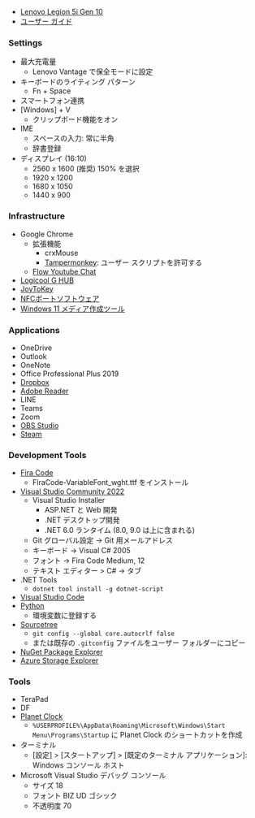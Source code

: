 - [Lenovo Legion 5i Gen 10](https://www.lenovo.com/jp/ja/p/laptops/legion-laptops/legion-5-series/lenovo-legion-5i-gen-10-(15-inch-intel)/83lycto1wwjp4)
- [ユーザー ガイド](https://support.lenovo.com/jp/ja/documentation/legion_5_15_x10)

### Settings
- 最大充電量
  - Lenovo Vantage で保全モードに設定
- キーボードのライティング パターン
  - Fn + Space
- スマートフォン連携
- [Windows] + V
  - クリップボード機能をオン
- IME
  - スペースの入力: 常に半角
  - 辞書登録
- ディスプレイ (16:10)
  - 2560 x 1600 (推奨) 150% を選択
  - 1920 x 1200
  - 1680 x 1050
  - 1440 x 900

### Infrastructure
- Google Chrome
  - 拡張機能
    - crxMouse
    - [Tampermonkey](chrome://extensions/?id=dhdgffkkebhmkfjojejmpbldmpobfkfo): ユーザー スクリプトを許可する
  - [Flow Youtube Chat](https://greasyfork.org/ja/scripts/411442-flow-youtube-chat)
- [Logicool G HUB](https://gaming.logicool.co.jp/ja-jp/innovation/g-hub.html)
- [JoyToKey](https://joytokey.net/)
- [NFCポートソフトウェア](https://www.sony.co.jp/Products/felica/consumer/support/download/nfcportsoftware.html)
- [Windows 11 メディア作成ツール](https://www.microsoft.com/ja-jp/software-download/windows11)

### Applications
- OneDrive
- Outlook
- OneNote
- Office Professional Plus 2019
- [Dropbox](https://www.dropbox.com/desktop)
- [Adobe Reader](https://get.adobe.com/jp/reader/)
- LINE
- Teams
- Zoom
- [OBS Studio](https://obsproject.com/)
- [Steam](https://store.steampowered.com/)

### Development Tools
- [Fira Code](https://fonts.google.com/specimen/Fira+Code)
  - FiraCode-VariableFont_wght.ttf をインストール
- [Visual Studio Community 2022](https://visualstudio.microsoft.com/ja/vs/community/)
  - Visual Studio Installer
    - ASP.NET と Web 開発
    - .NET デスクトップ開発
    - .NET 6.0 ランタイム (8.0, 9.0 は上に含まれる)
  - Git グローバル設定 → Git 用メールアドレス
  - キーボード → Visual C# 2005
  - フォント → Fira Code Medium, 12
  - テキスト エディター > C# → タブ
- .NET Tools
  - `dotnet tool install -g dotnet-script`
- [Visual Studio Code](https://code.visualstudio.com/)
- [Python](https://www.python.org/downloads/)
  - 環境変数に登録する
- [Sourcetree](https://www.sourcetreeapp.com/)
  - `git config --global core.autocrlf false`
  - または既存の `.gitconfig` ファイルをユーザー フォルダーにコピー
- [NuGet Package Explorer](https://apps.microsoft.com/detail/9wzdncrdmdm3)
- [Azure Storage Explorer](https://azure.microsoft.com/ja-jp/products/storage/storage-explorer)

### Tools
- TeraPad
- DF
- [Planet Clock](https://github.com/sakapon/Tools-2015/releases/tag/clock-v1.0.4)
  - `%USERPROFILE%\AppData\Roaming\Microsoft\Windows\Start Menu\Programs\Startup` に Planet Clock のショートカットを作成
- ターミナル
  - [設定] > [スタートアップ] > [既定のターミナル アプリケーション]: Windows コンソール ホスト
- Microsoft Visual Studio デバッグ コンソール
  - サイズ 18
  - フォント BIZ UD ゴシック
  - 不透明度 70
